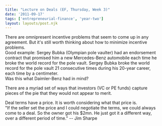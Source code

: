```yaml
---
title: "Lecture on Deals (EF, Thursday, Week 3)"
date: '2011-09-17'
tags: ['entrepreneurial-finance', 'year-two']
layout: layouts/post.njk
---
```


There are omnipresent incentive problems that seem to come up in any agreement. But it's still worth thinking about how to minimize incentive problems.\
Good example: Sergey Bubka (Olympian pole vaulter) had an endorsement contract that promised him a new Mercedes-Benz automobile each time he broke the world record for the pole vault. Sergey Bubka broke the world record for the pole vault 21 consecutive times during his 20-year career, each time by a centimeter.\
Was this what Daimler-Benz had in mind?

There are a myriad set of ways that investors (VC or PE funds) capture pieces of the pie that they would not appear to merit.

Deal terms have a price. It is worth considering what that price is.\
"If the seller set the price and I could negotiate the terms, we could always come to a deal. So the owner got his $2mn. He just got it a different way, over a different period of time." -- Jim Sharpe
